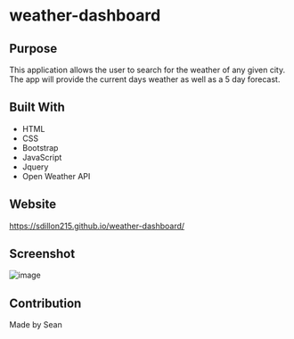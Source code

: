 # weather-dashboard

## Purpose
This application allows the user to search for the weather of any given city. The app will provide the current days weather as well as a 5 day forecast.

## Built With
* HTML
* CSS
* Bootstrap
* JavaScript
* Jquery
* Open Weather API

## Website
https://sdillon215.github.io/weather-dashboard/

## Screenshot
![image](https://user-images.githubusercontent.com/68351446/127379310-5c955cd7-c4b1-4c3c-9174-c04a629c8e2e.png)

## Contribution
Made by Sean